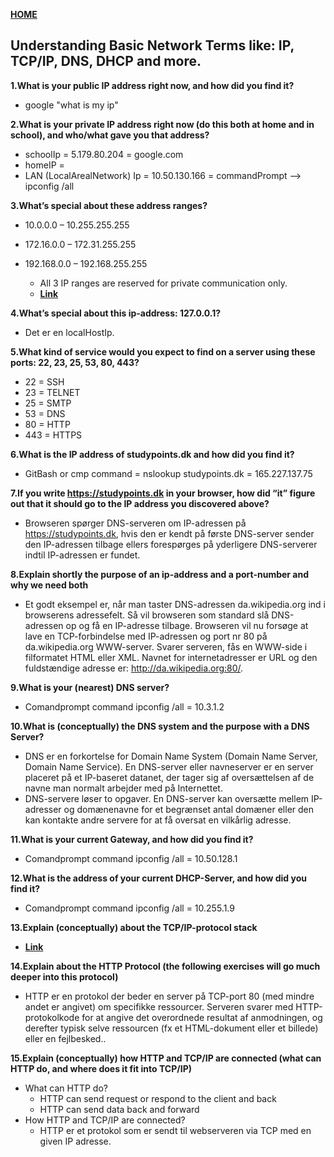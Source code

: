 [**HOME**](../index.md)


## Understanding Basic Network Terms like: IP, TCP/IP, DNS, DHCP and more.


**1.What is your public IP address right now, and how did you find it?**
 * google "what is my ip"
 

**2.What is your private IP address right now (do this both at home and in school), and who/what gave you that address?**
  * schoolIp = 5.179.80.204 = google.com
  * homeIP =
  * LAN (LocalArealNetwork) Ip = 10.50.130.166 = commandPrompt --> ipconfig /all

**3.What’s special about these address ranges?**
  * 10.0.0.0 – 10.255.255.255
  * 172.16.0.0 – 172.31.255.255
  * 192.168.0.0 – 192.168.255.255

      * All 3 IP ranges are reserved for private communication only. 
      * <a href="https://en.wikipedia.org/wiki/Reserved_IP_addresses" target="_blank">**Link**</a>

**4.What’s special about this ip-address: 127.0.0.1?**
  * Det er en localHostIp.

**5.What kind of service would you expect to find on a server using these ports: 22, 23, 25, 53, 80, 443?**
  * 22 = SSH
  * 23 = TELNET
  * 25 = SMTP
  * 53 = DNS
  * 80 = HTTP
  * 443 = HTTPS

**6.What is the IP address of studypoints.dk and how did you find it?**
  * GitBash or cmp command = nslookup studypoints.dk = 165.227.137.75

**7.If you write https://studypoints.dk in your browser, how did “it” figure out that it should go to the IP address you discovered above?**
  * Browseren spørger DNS-serveren om IP-adressen på https://studypoints.dk, hvis den er kendt på første DNS-server sender den IP-adressen tilbage ellers forespørges på yderligere DNS-serverer indtil IP-adressen er fundet.

**8.Explain shortly the purpose of an ip-address and a port-number and why we need both**
  * Et godt eksempel er, når man taster DNS-adressen da.wikipedia.org ind i browserens adressefelt. Så vil browseren som standard slå DNS-adressen op og få en IP-adresse tilbage. Browseren vil nu forsøge at lave en TCP-forbindelse med IP-adressen og port nr 80 på da.wikipedia.org WWW-server. Svarer serveren, fås en WWW-side i filformatet HTML eller XML. Navnet for internetadresser er URL og den fuldstændige adresse er: http://da.wikipedia.org:80/.

**9.What is your (nearest) DNS server?**
  * Comandprompt command ipconfig /all = 10.3.1.2

**10.What is (conceptually) the DNS system and the purpose with a DNS Server?**
  * DNS er en forkortelse for Domain Name System (Domain Name Server, Domain Name Service). En DNS-server eller navneserver er en server placeret på et IP-baseret datanet, der tager sig af oversættelsen af de navne man normalt arbejder med på Internettet.
  * DNS-servere løser to opgaver. En DNS-server kan oversætte mellem IP-adresser og domænenavne for et begrænset antal domæner eller den kan kontakte andre servere for at få oversat en vilkårlig adresse.

**11.What is your current Gateway, and how did you find it?**
  * Comandprompt command ipconfig /all = 10.50.128.1

**12.What is the address of your current DHCP-Server, and how did you find it?**
  * Comandprompt command ipconfig /all = 10.255.1.9

**13.Explain (conceptually) about the TCP/IP-protocol stack**
  * <a href="http://www.technologyuk.net/telecommunications/internet/tcp-ip-stack.shtml" target="_blank">**Link**</a>

**14.Explain about the HTTP Protocol (the following exercises will go much deeper into this protocol)**
  * HTTP er en protokol der beder en server på TCP-port 80 (med mindre andet er angivet) om specifikke ressourcer. Serveren svarer med HTTP-protokolkode for at angive det overordnede resultat af anmodningen, og derefter typisk selve ressourcen (fx et HTML-dokument eller et billede) eller en fejlbesked.. 

**15.Explain (conceptually) how HTTP and TCP/IP are connected (what can HTTP do, and where does it fit into TCP/IP)**
  * What can HTTP do?
    * HTTP can send request or respond to the client and back
    * HTTP can send data back and forward
  * How HTTP and TCP/IP are connected?
    * HTTP er et protokol som er sendt til webserveren via TCP med en given IP adresse.
